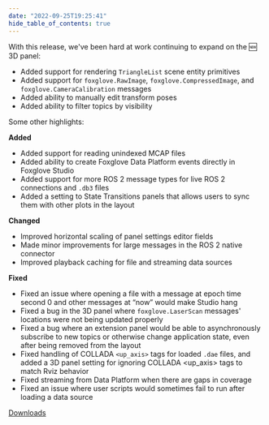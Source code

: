 ```yaml
---
date: "2022-09-25T19:25:41"
hide_table_of_contents: true
---
```

With this release, we've been hard at work continuing to expand on the 🆕  3D panel:

- Added support for rendering `TriangleList` scene entity primitives 
- Added support for `foxglove.RawImage`, `foxglove.CompressedImage`, and `foxglove.CameraCalibration` messages 
- Added ability to manually edit transform poses 
- Added ability to filter topics by visibility 

Some other highlights:

**Added**
- Added support for reading unindexed MCAP files 
- Added ability to create Foxglove Data Platform events directly in Foxglove Studio 
- Added support for more ROS 2 message types for live ROS 2 connections and `.db3` files
- Added a setting to State Transitions panels that allows users to sync them with other plots in the layout 

**Changed**
- Improved horizontal scaling of panel settings editor fields 
- Made minor improvements for large messages in the ROS 2 native connector 
- Improved playback caching for file and streaming data sources 

**Fixed**
- Fixed an issue where opening a file with a message at epoch time second 0 and other messages at “now” would make Studio hang 
- Fixed a bug in the 3D panel where `foxglove.LaserScan` messages' locations were not being updated properly 
- Fixed a bug where an extension panel would be able to asynchronously subscribe to new topics or otherwise change application state, even after being removed from the layout 
- Fixed handling of COLLADA `<up_axis>` tags for loaded `.dae` files, and added a 3D panel setting for ignoring COLLADA <up_axis> tags to match Rviz behavior 
- Fixed streaming from Data Platform when there are gaps in coverage
- Fixed an issue where user scripts would sometimes fail to run after loading a data source 

<!-- truncate -->
[Downloads](https://github.com/foxglove/studio/releases/tag/v1.26.0)
